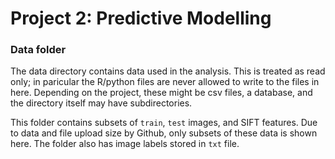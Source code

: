 # Project 2: Predictive Modelling

### Data folder

The data directory contains data used in the analysis. This is treated as read only; in paricular the R/python files are never allowed to write to the files in here. Depending on the project, these might be csv files, a database, and the directory itself may have subdirectories.  

This folder contains subsets of `train`, `test` images, and SIFT features. Due to data and file upload size by Github, only subsets of these data is shown here. The folder also has image labels stored in `txt` file.

